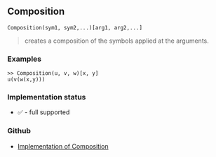 ## Composition

```
Composition(sym1, sym2,...)[arg1, arg2,...]
```

> creates a composition of the symbols applied at the arguments.


### Examples

```
>> Composition(u, v, w)[x, y]
u(v(w(x,y)))
```






### Implementation status

* &#x2705; - full supported

### Github

* [Implementation of Composition](https://github.com/axkr/symja_android_library/blob/master/symja_android_library/matheclipse-core/src/main/java/org/matheclipse/core/builtin/ListFunctions.java#L1665) 
